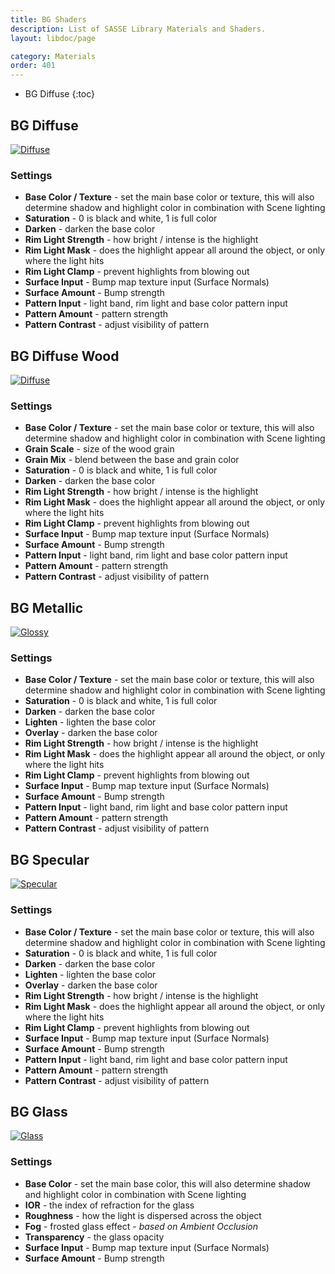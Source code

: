 ```yaml
---
title: BG Shaders
description: List of SASSE Library Materials and Shaders.
layout: libdoc/page

category: Materials
order: 401
---
```

- BG Diffuse
{:toc}

## BG Diffuse
[![Diffuse](/assets/Materials/BG_Shaders/SASSE_BGDiffuse_Preview.png)](https://www.youtube.com/watch?v=MM26J68u4Es)
### Settings
- **Base Color / Texture** - set the main base color or texture, this will also determine shadow and highlight color in combination with Scene lighting
- **Saturation** - 0 is black and white, 1 is full color
- **Darken** - darken the base color
- **Rim Light Strength** - how bright / intense is the highlight
- **Rim Light Mask** - does the highlight appear all around the object, or only where the light hits
- **Rim Light Clamp** - prevent highlights from blowing out
- **Surface Input** - Bump map texture input (Surface Normals)
- **Surface Amount** - Bump strength
- **Pattern Input** - light band, rim light and base color pattern input
- **Pattern Amount** - pattern strength
- **Pattern Contrast** - adjust visibility of pattern

## BG Diffuse Wood
[![Diffuse](/assets/Materials/BG_Shaders/SASSE_BGWood_Preview.png)](https://www.youtube.com/watch?v=kaaWxLnzi-c)
### Settings
- **Base Color / Texture** - set the main base color or texture, this will also determine shadow and highlight color in combination with Scene lighting
- **Grain Scale** - size of the wood grain
- **Grain Mix** - blend between the base and grain color
- **Saturation** - 0 is black and white, 1 is full color
- **Darken** - darken the base color
- **Rim Light Strength** - how bright / intense is the highlight
- **Rim Light Mask** - does the highlight appear all around the object, or only where the light hits
- **Rim Light Clamp** - prevent highlights from blowing out
- **Surface Input** - Bump map texture input (Surface Normals)
- **Surface Amount** - Bump strength
- **Pattern Input** - light band, rim light and base color pattern input
- **Pattern Amount** - pattern strength
- **Pattern Contrast** - adjust visibility of pattern

## BG Metallic
[![Glossy](/assets/Materials/BG_Shaders/SASSE_BGMetallic_Preview.png)](https://www.youtube.com/watch?v=_BGQYqaxPtc)
### Settings
- **Base Color / Texture** - set the main base color or texture, this will also determine shadow and highlight color in combination with Scene lighting
- **Saturation** - 0 is black and white, 1 is full color
- **Darken** - darken the base color
- **Lighten** - lighten the base color
- **Overlay** - darken the base color
- **Rim Light Strength** - how bright / intense is the highlight
- **Rim Light Mask** - does the highlight appear all around the object, or only where the light hits
- **Rim Light Clamp** - prevent highlights from blowing out
- **Surface Input** - Bump map texture input (Surface Normals)
- **Surface Amount** - Bump strength
- **Pattern Input** - light band, rim light and base color pattern input
- **Pattern Amount** - pattern strength
- **Pattern Contrast** - adjust visibility of pattern

## BG Specular
[![Specular](/assets/Materials/BG_Shaders/SASSE_BGSpecular_Preview.png)](https://www.youtube.com/watch?v=pw0Pzk4lFFk)
### Settings
- **Base Color / Texture** - set the main base color or texture, this will also determine shadow and highlight color in combination with Scene lighting
- **Saturation** - 0 is black and white, 1 is full color
- **Darken** - darken the base color
- **Lighten** - lighten the base color
- **Overlay** - darken the base color
- **Rim Light Strength** - how bright / intense is the highlight
- **Rim Light Mask** - does the highlight appear all around the object, or only where the light hits
- **Rim Light Clamp** - prevent highlights from blowing out
- **Surface Input** - Bump map texture input (Surface Normals)
- **Surface Amount** - Bump strength
- **Pattern Input** - light band, rim light and base color pattern input
- **Pattern Amount** - pattern strength
- **Pattern Contrast** - adjust visibility of pattern

## BG Glass
[![Glass](/assets/Materials/BG_Shaders/SASSE_BGGlass_Preview.png)](https://www.youtube.com/watch?v=XGM5l2YNPnY)
### Settings
- **Base Color** - set the main base color, this will also determine shadow and highlight color in combination with Scene lighting
- **IOR** - the index of refraction for the glass
- **Roughness** - how the light is dispersed across the object
- **Fog** - frosted glass effect - _based on Ambient Occlusion_
- **Transparency** - the glass opacity
- **Surface Input** - Bump map texture input (Surface Normals)
- **Surface Amount** - Bump strength
